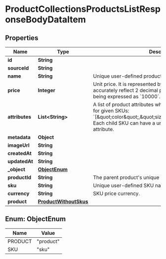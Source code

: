 

# ProductCollectionsProductsListResponseBodyDataItem


## Properties

| Name | Type | Description |
|------------ | ------------- | ------------- |
|**id** | **String** |  |
|**sourceId** | **String** |  |
|**name** | **String** | Unique user-defined product name. |
|**price** | **Integer** | Unit price. It is represented by a value multiplied by 100 to accurately reflect 2 decimal places, such as &#x60;$100.00&#x60; being expressed as &#x60;10000&#x60;. |
|**attributes** | **List&lt;String&gt;** | A list of product attributes whose values you can customize for given SKUs: &#x60;[\&quot;color\&quot;,\&quot;size\&quot;,\&quot;ranking\&quot;]&#x60;. Each child SKU can have a unique value for a given attribute. |
|**metadata** | **Object** |  |
|**imageUrl** | **String** |  |
|**createdAt** | **String** |  |
|**updatedAt** | **String** |  |
|**_object** | [**ObjectEnum**](#ObjectEnum) |  |
|**productId** | **String** | The parent product&#39;s unique ID. |
|**sku** | **String** | Unique user-defined SKU name. |
|**currency** | **String** | SKU price currency. |
|**product** | [**ProductWithoutSkus**](ProductWithoutSkus.md) |  |



## Enum: ObjectEnum

| Name | Value |
|---- | -----|
| PRODUCT | &quot;product&quot; |
| SKU | &quot;sku&quot; |



